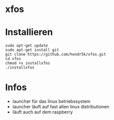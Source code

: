 # xfos

# Installieren
````
sudo apt-get update
sudo apt-get install git
git clone https://github.com/hendr5k/xfos.git
cd xfos
chmod +x installxfos
./installxfos
````


# Infos
* launcher für das linux betriebssystem
* launcher läuft auf fast allen linux distributionen
* läuft auch auf dem raspberry
